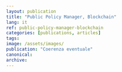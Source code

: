 ```yaml
---
layout: publication
title: "Public Policy Manager, Blockchain"
lang: it
ref: public-policy-manager-blockchain
categories: [publications, articles]
tags:
image: /assets/images/
publication: "Coerenza eventuale"
canonical:
archive:
---
```

